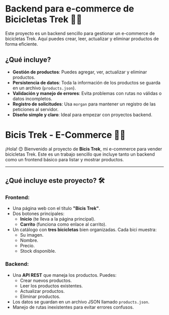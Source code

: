 # Backend para e-commerce de Bicicletas Trek 🚴‍♂️

Este proyecto es un backend sencillo para gestionar un e-commerce de bicicletas Trek. Aquí puedes crear, leer, actualizar y eliminar productos de forma eficiente. 

## ¿Qué incluye? 
- **Gestión de productos**: Puedes agregar, ver, actualizar y eliminar productos.
- **Persistencia de datos**: Toda la información de los productos se guarda en un archivo (`products.json`).
- **Validación y manejo de errores**: Evita problemas con rutas no válidas o datos incompletos.
- **Registro de solicitudes**: Usa `morgan` para mantener un registro de las peticiones al servidor.
- **Diseño simple y claro**: Ideal para empezar con proyectos backend.

# Bicis Trek - E-Commerce 🚴‍♂️

¡Hola! 😊 Bienvenido al proyecto de **Bicis Trek**, mi e-commerce para vender bicicletas Trek. Este es un trabajo sencillo que incluye tanto un backend como un frontend básico para listar y mostrar productos.

---

## ¿Qué incluye este proyecto? 🛠️

### Frontend:
- Una página web con el título **"Bicis Trek"**.  
- Dos botones principales:
  - **Inicio** (te lleva a la página principal).  
  - **Carrito** (funciona como enlace al carrito).  
- Un catálogo con **tres bicicletas** bien organizadas. Cada bici muestra:  
  - Su imagen.
  - Nombre.
  - Precio.
  - Stock disponible.  

### Backend:
- Una **API REST** que maneja los productos. Puedes:
  - Crear nuevos productos.
  - Leer los productos existentes.
  - Actualizar productos.
  - Eliminar productos.
- Los datos se guardan en un archivo JSON llamado `products.json`.
- Manejo de rutas inexistentes para evitar errores confusos.

